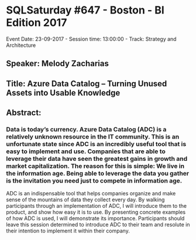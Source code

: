 # SQLSaturday #647 - Boston - BI Edition 2017
Event Date: 23-09-2017 - Session time: 13:00:00 - Track: Strategy and Architecture
## Speaker: Melody Zacharias
## Title: Azure Data Catalog – Turning Unused Assets into Usable Knowledge
## Abstract:
### Data is today’s currency. Azure Data Catalog (ADC) is a relatively unknown resource in the IT community.  This is an unfortunate state since ADC is an incredibly useful tool that is easy to implement and use. Companies that are able to leverage their data have seen the greatest gains in growth and market capitalization.  The reason for this is simple: We live in the information age.  Being able to leverage the data you gather is the invitation you need just to compete in information age.
ADC is an indispensable tool that helps companies organize and make sense of the mountains of data they collect every day.  By walking participants through an implementation of ADC, I will introduce them to the product, and show how easy it is to use.  By presenting concrete examples of how ADC is used, I will demonstrate its importance. Participants should leave this session determined to introduce ADC to their team and resolute in their intention to implement it within their company.
